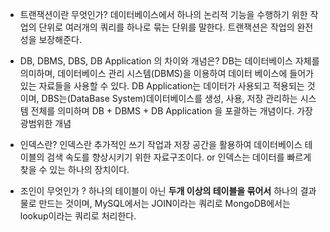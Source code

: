 - 트랜잭션이란 무엇인가? 
    데이터베이스에서 하나의 논리적 기능을 수행하기 위한 작업의 단위로 여러개의 쿼리를 하나로 묶는 단위를 말한다.
    트랜잭션은 작업의 완전성을 보장해준다.


- DB, DBMS, DBS, DB Application 의 차이와 개념은?
    DB는 데이터베이스 자체를 의미하며, 데이터베이스 관리 시스템(DBMS)을 이용하여 데이터 베이스에 들어가있는 자료들을 사용할 수 있다.
    DB Application는 데이터가 사용되고 적용되는 것이며, 
    DBS는(DataBase System)데이터베이스를 생성, 사용, 저장 관리하는 시스템 전체를 의미하며 DB + DBMS + DB Application 을 포괄하는 개념이다. 가장 광범위한 개념

- 인덱스란? 
    인덱스란 추가적인 쓰기 작업과 저장 공간을 활용하여 데이터베이스 테이블의 검색 속도를 향상시키기 위한 자료구조이다.
    or
    인덱스는 데이터를 빠르게 찾을 수 있는 하나의 장치이다.

- 조인이 무엇인가 ?
    하나의 테이블이 아닌 **두개 이상의 테이블을 묶어서** 하나의 결과물로 만드는 것이며,
    MySQL에서는 JOIN이라는 쿼리로 MongoDB에서는 lookup이라는 쿼리로 처리한다.

